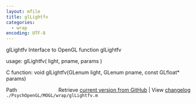 ```yaml
---
layout: mfile
title: glLightfv
categories:
  - wrap
encoding: UTF-8
---
```


glLightfv  Interface to OpenGL function glLightfv  

usage:  glLightfv( light, pname, params )  

C function:  void glLightfv(GLenum light, GLenum pname, const GLfloat\* params)  


<div class="code_header" style="text-align:right;">
  <span style="float:left;">Path&nbsp;&nbsp;</span> <span class="counter">Retrieve <a href=
  "https://raw.github.com/Psychtoolbox-3/Psychtoolbox-3/beta/./PsychOpenGL/MOGL/wrap/glLightfv.m">current version from GitHub</a> | View <a href=
  "https://github.com/Psychtoolbox-3/Psychtoolbox-3/commits/beta/./PsychOpenGL/MOGL/wrap/glLightfv.m">changelog</a></span>
</div>
<div class="code">
  <code>./PsychOpenGL/MOGL/wrap/glLightfv.m</code>
</div>
